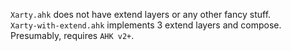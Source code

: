 `Xarty.ahk` does not have extend layers or any other fancy stuff.<br>
`Xarty-with-extend.ahk` implements 3 extend layers and compose. Presumably, requires `AHK v2+`.
